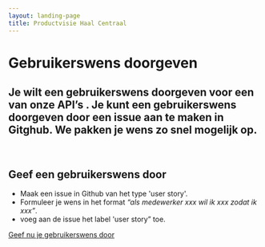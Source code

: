 ```yaml
---
layout: landing-page
title: Productvisie Haal Centraal
---
```


# Gebruikerswens doorgeven
## Je wilt een gebruikerswens doorgeven voor een van onze API’s . Je kunt een gebruikerswens doorgeven door een issue aan te maken in Gitghub. We pakken je wens zo snel mogelijk op.
&nbsp;

## Geef een gebruikerswens door
* Maak een issue in Github van het type 'user story'.
* Formuleer je wens in het format *“als medewerker xxx wil ik xxx zodat ik xxx”*.
* voeg aan de issue het label 'user story” toe.


[Geef nu je gebruikerswens door](http://example.com)

